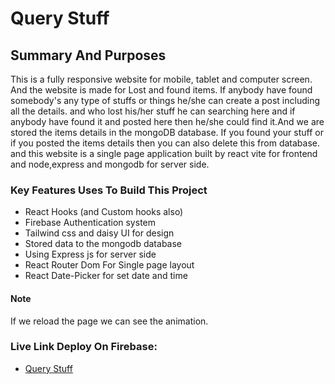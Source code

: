 # Query Stuff

## Summary And Purposes

This is a fully responsive website for mobile, tablet and computer screen. And the website is made for Lost and found items. If anybody have found somebody's any type of stuffs or things he/she can create a post including all the details. and who lost his/her stuff he can searching here and if anybody have found it and posted here then he/she could find it.And we are stored the items details in the mongoDB database. If you found your stuff or if you posted the items details then you can also delete this from database. and this website is a single page application built by react vite for frontend and node,express and mongodb for server side.

### Key Features Uses To Build This Project

- React Hooks (and Custom hooks also)
- Firebase Authentication system
- Tailwind css and daisy UI for design
- Stored data to the mongodb database
- Using Express js for server side
- React Router Dom For Single page layout
- React Date-Picker for set date and time

#### Note

If we reload the page we can see the animation.

### Live Link Deploy On Firebase:

- [Query Stuff](https://findandlostclient.web.app/)
